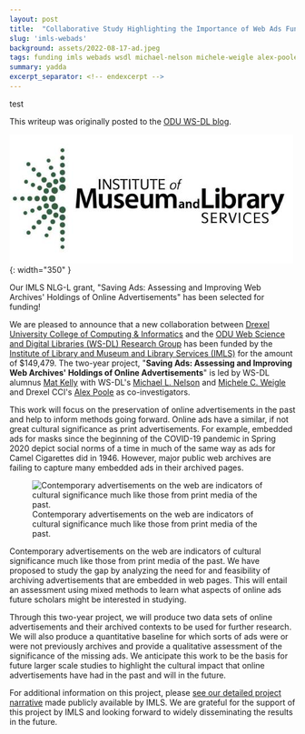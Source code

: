 ```yaml
---
layout: post
title:  "Collaborative Study Highlighting the Importance of Web Ads Funded by IMLS"
slug: 'imls-webads'
background: assets/2022-08-17-ad.jpeg
tags: funding imls webads wsdl michael-nelson michele-weigle alex-poole
summary: yadda
excerpt_separator: <!-- endexcerpt -->
---
```


test
<!-- endexcerpt -->

<p class="crosspost">This writeup was originally posted to the <a href="https://ws-dl.blogspot.com/2022/08/2022-08-17-collaborative-study.html">ODU WS-DL blog</a>.</p>

![IMLS Logo >](/assets/2022-08-17-imls.jpeg){: width="350" }

Our IMLS NLG-L grant, "Saving Ads: Assessing and Improving Web Archives' Holdings of Online Advertisements" has been selected for funding!

We are pleased to announce that a new collaboration between [Drexel University College of Computing & Informatics](https://drexel.edu/cci/) and the [ODU Web Science and Digital Libraries (WS-DL) Research Group](https://ws-dl.cs.odu.edu/) has been funded by the [Institute of Library and Museum and Library Services (IMLS)](https://www.imls.gov/) for the amount of $149,479. The two-year project, "**Saving Ads: Assessing and Improving Web Archives' Holdings of Online Advertisements**" is led by WS-DL alumnus [Mat Kelly](https://matkelly.com/) with WS-DL's [Michael L. Nelson](https://www.cs.odu.edu/~mln/) and [Michele C. Weigle](https://www.cs.odu.edu/~mweigle/) and Drexel CCI's [Alex Poole](https://drexel.edu/cci/about/directory/P/Poole-Alex/) as co-investigators.

This work will focus on the preservation of online advertisements in the past and help to inform methods going forward. Online ads have a similar, if not great cultural significance as print advertisements. For example, embedded ads for masks since the beginning of the COVID-19 pandemic in Spring 2020 depict social norms of a time in much of the same way as ads for Camel Cigarettes did in 1946. However, major public web archives are failing to capture many embedded ads in their archived pages.


<figure>
  <img src="{{site.url}}/assets/2022-08-17-ad.jpeg" alt="Contemporary advertisements on the web are indicators of cultural significance much like those from print media of the past."/>
  <figcaption>Contemporary advertisements on the web are indicators of cultural significance much like those from print media of the past.</figcaption>
</figure>

Contemporary advertisements on the web are indicators of cultural significance much like those from print media of the past.
We have proposed to study the gap by analyzing the need for and feasibility of archiving advertisements that are embedded in web pages. This will entail an assessment using mixed methods to learn what aspects of online ads future scholars might be interested in studying.

Through this two-year project, we will produce two data sets of online advertisements and their archived contexts to be used for further research. We will also produce a quantitative baseline for which sorts of ads were or were not previously archives and provide a qualitative assessment of the significance of the missing ads. We anticipate this work to be the basis for future larger scale studies to highlight the cultural impact that online advertisements have had in the past and will in the future.

For additional information on this project, please [see our detailed project narrative](https://www.imls.gov/grants/awarded/lg-252362-ols-22) made publicly available by IMLS. We are grateful for the support of this project by IMLS and looking forward to widely disseminating the results in the future.